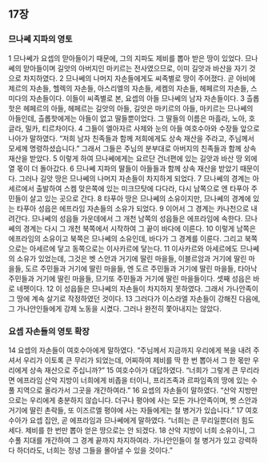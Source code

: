 ## 17장
### 므나쎄 지파의 영토
1 므나쎄가 요셉의 맏아들이기 때문에, 그의 지파도 제비를 뽑아 받은 땅이 있었다. 므나쎄의 맏아들이며 길앗의 아버지인 마키르는 전사였으므로, 이미 길앗과 바산을 자기 것으로 차지하였다.
2 므나쎄의 나머지 자손들에게도 씨족별로 땅이 주어졌다. 곧 아비에제르의 자손들, 헬렉의 자손들, 아스리엘의 자손들, 세켐의 자손들, 헤페르의 자손들, 스미다의 자손들이다. 이들이 씨족별로 본, 요셉의 아들 므나쎄의 남자 자손들이다.
3 츨롭핫은 헤페르의 아들, 헤페르는 길앗의 아들, 길앗은 마키르의 아들, 마키르는 므나쎄의 아들인데, 츨롭핫에게는 아들이 없고 딸들뿐이었다. 그 딸들의 이름은 마흘라, 노아, 호글라, 밀카, 티르차이다.
4 그들이 엘아자르 사제와 눈의 아들 여호수아와 수장들 앞으로 나아가 말하였다. “저희 남자 친족들과 함께 저희에게도 상속 재산을 주라고, 주님께서 모세께 명령하셨습니다.” 그래서 그들은 주님의 분부대로 아버지의 친족들과 함께 상속 재산을 받았다.
5 이렇게 하여 므나쎄에게는 요르단 건너편에 있는 길앗과 바산 땅 외에 열 몫이 더 돌아갔다.
6 므나쎄 지파의 딸들이 아들들과 함께 상속 재산을 받았기 때문이다. 그러나 길앗 땅은 므나쎄의 나머지 자손들이 차지하게 되었다.
7 므나쎄의 경계는 아세르에서 출발하여 스켐 맞은쪽에 있는 미크므탓에 다다라, 다시 남쪽으로 엔 타푸아 주민들이 살고 있는 곳으로 간다.
8 타푸아 땅은 므나쎄의 소유이지만, 므나쎄의 경계에 있는 타푸아 성읍은 에프라임 자손들의 소유가 되었다.
9 이어서 그 경계는 카나천으로 내려간다. 므나쎄의 성읍들 가운데에서 그 개천 남쪽의 성읍들은 에프라임에 속한다. 므나쎄의 경계는 다시 그 개천 북쪽에서 시작하여 그 끝이 바다에 이른다.
10 이렇게 남쪽은 에프라임의 소유이고 북쪽은 므나쎄의 소유인데, 바다가 그 경계를 이룬다. 그리고 북쪽으로는 아세르에 닿고 동쪽으로는 이사카르에 닿는다.
11 이사카르와 아세르에도 므나쎄의 소유가 있었는데, 그것은 벳 스안과 거기에 딸린 마을들, 이블르암과 거기에 딸린 마을들, 도르 주민들과 거기에 딸린 마을들, 엔 도르 주민들과 거기에 딸린 마을들, 타아낙 주민들과 거기에 딸린 마을들, 므기또 주민들과 거기에 딸린 마을들이다. 셋째 성읍은 바로 네펫이다.
12 이 성읍들은 므나쎄의 자손들이 차지하지 못하였다. 그래서 가나안족이 그 땅에 계속 살기로 작정하였던 것이다.
13 그러다가 이스라엘 자손들이 강해진 다음에, 그 가나안인들에게 강제 노동을 시켰다. 그러나 완전히 쫓아내지는 않았다.
### 요셉 자손들의 영토 확장
14 요셉의 자손들이 여호수아에게 말하였다. “주님께서 지금까지 우리에게 복을 내려 주셔서 우리가 이토록 큰 무리가 되었는데, 어찌하여 제비를 딱 한 번 뽑아서 그 한 몫만 우리에게 상속 재산으로 주십니까?”
15 여호수아가 대답하였다. “너희가 그렇게 큰 무리라면 에프라임 산악 지방이 너희에게 비좁을 터이니, 프리즈족과 르파임족의 땅에 있는 수풀 지역으로 올라가서 그곳을 개간하여라.”
16 요셉의 자손들이 말하였다. “산악 지방만으로는 우리에게 충분하지 않습니다. 더구나 평야에 사는 모든 가나안족이며, 벳 스안과 거기에 딸린 촌락들, 또 이즈르엘 평야에 사는 자들에게는 철 병거가 있습니다.”
17 여호수아가 요셉 집안, 곧 에프라임과 므나쎄에게 말하였다. “너희는 큰 무리일뿐더러 힘도 세다. 제비를 한 번만 뽑아 얻은 땅으로는 안 되겠다.
18 산악 지방이 너희 소유이니, 그 수풀 지대를 개간하여 그 경계 끝까지 차지하여라. 가나안인들이 철 병거가 있고 강력하다 하더라도, 너희는 정녕 그들을 몰아낼 수 있을 것이다.”
